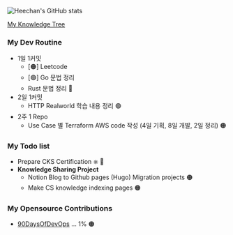 <!-- <img src="https://s3.ap-northeast-2.amazonaws.com/mustit-ux/img/front/bi/main_logo.svg" alt="mustit"> -->


![Heechan's GitHub stats](https://github-readme-stats.vercel.app/api?username=heechankim&show_icons=true&theme=transparent)

[My Knowledge Tree](https://github.com/heechankim/MyKnowledgeTree)


### My Dev Routine

- 1일 1커밋
  - [🟠] Leetcode
  - [🟢] Go 문법 정리
  - Rust 문법 정리 🔴
- 2일 1커밋
  - HTTP Realworld 학습 내용 정리 🟢
- 2주 1 Repo
  - Use Case 별 Terraform AWS code 작성 (4일 기획, 8일 개발, 2일 정리) 🟠

### My Todo list

- Prepare CKS Certification ⎈ 🔴
- **Knowledge Sharing Project**
  - Notion Blog to Github pages (Hugo) Migration projects 🟠
  - Make CS knowledge indexing pages 🟠

### My Opensource Contributions
- [90DaysOfDevOps](https://github.com/heechankim/90DaysOfDevOps) ... 1% 🟠
